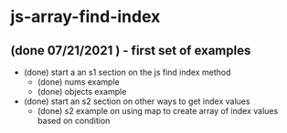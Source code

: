 # js-array-find-index

## (done 07/21/2021 ) - first set of examples
* (done) start a an s1 section on the js find index method
  * (done) nums example
  * (done) objects example
* (done) start an s2 section on other ways to get index values
  * (done) s2 example on using map to create array of index values based on condition